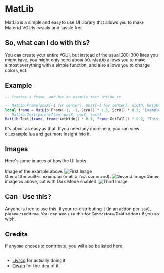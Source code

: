 # MatLib
MatLib is a simple and easy to use UI Library that allows you to make Material VGUIs easialy and hassle free.
<br>
## So, what can I do with this?
You can create your entire VGUI, but instead of the usual 200-300 lines you might have, you might only need about 30. MatLib allows you to make almost everything with a simple function, and also allows you to change colors, ect.
<br>
## Example
```lua
-- Creates a frame, and has an example text inside it.

-- MatLib.Frame(posX[-1 for center], posY[-1 for center], width, height, title)
local frame = MatLib.Frame(-1, -1, ScrW() * 0.5, ScrH() * 0.5, "Example Frame")
-- MatLib.Text(parentItem, posX, posY, text)
MatLib.Text(frame, frame:GetWide() * 0.1, frame:GetTall() * 0.2, "This is an example frame with example text!")
```
It's about as easy as that. If you need any more help, you can view cl_example.lua and get more insight into it.
<br>
## Images 
Here's some images of how the UI looks.
<br><br>
Image of the example above.
![First Image](https://upload.livaco.dev/u/uK1NWk2c5i.png)
<br>
One of the built-in examples (matlib_fact command).
![Second Image](https://upload.livaco.dev/u/p02SrKybg8.png)
Same image as above, but with Dark Mode enabled.
![Third Image](https://upload.livaco.dev/u/6aw2SfAchZ.png)
<br>
## Can I Use this?
Anyone is free to use this. If your re-distributing it (In an addon per-say), please credit me. You can also use this for Gmodstore/Paid addons if you so wish.
<br>
## Credits
If anyone choses to contribute, you will also be listed here.
<br><br>
- [Livaco](https://github.com/LivacoNew) for actually doing it.
- [Owain](https://github.com/OwjoTheGreat) for the idea of it.
